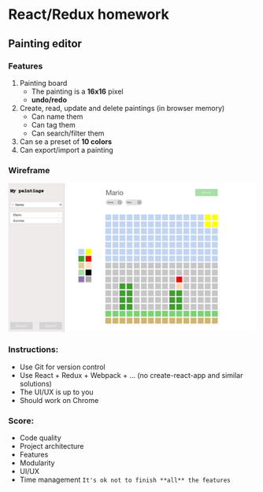# React/Redux homework

## Painting editor

### Features

1. Painting board
    - The painting is a **16x16** pixel
    - **undo/redo**
2. Create, read, update and delete paintings (in browser memory)
    - Can name them
    - Can tag them
    - Can search/filter them
3. Can se a preset of **10 colors**
4. Can export/import a painting

### Wireframe

<img src="./proto.png" width="600"/>


### Instructions:
 - Use Git for version control
 - Use React + Redux + Webpack + ... (no create-react-app and similar solutions)
 - The UI/UX is up to you
 - Should work on Chrome


### Score:
* Code quality
* Project architecture
* Features
* Modularity
* UI/UX
* Time management `It's ok not to finish **all** the features`
  
